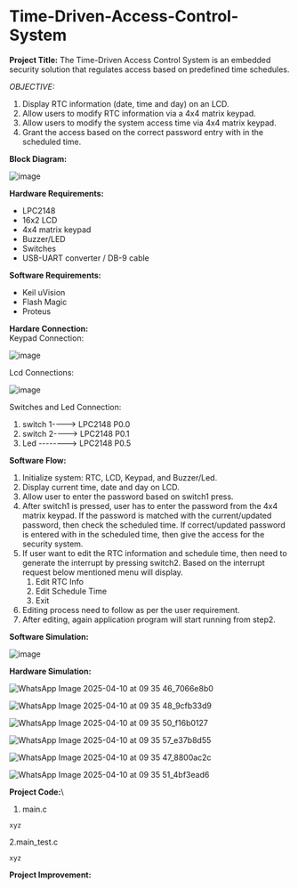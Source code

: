 # Time-Driven-Access-Control-System

__Project Title:__ The Time-Driven Access Control System is an embedded security solution that regulates access based on predefined time schedules. 

*OBJECTIVE:* 
1. Display RTC information (date, time and day) on an LCD. 
2. Allow users to modify RTC information via a 4x4 matrix keypad. 
3. Allow users to modify the system access time via 4x4 matrix keypad.  
4. Grant the access based on the correct password entry with in the scheduled time.


__Block Diagram:__

![image](https://github.com/user-attachments/assets/0cef70ed-b5a2-4010-b1f3-04c8f769c686)


__Hardware Requirements:__ 
 - LPC2148 
 - 16x2 LCD 
 - 4x4 matrix keypad 
 - Buzzer/LED 
 - Switches 
 - USB-UART converter / DB-9 cable 


__Software Requirements:__
 - Keil uVision 
 - Flash Magic
 - Proteus


__Hardare Connection:__\
Keypad Connection:

![image](https://github.com/user-attachments/assets/50041eea-8f15-4202-a809-4415c3fb5960)

Lcd Connections:

![image](https://github.com/user-attachments/assets/37cffa9f-efba-4a85-9b15-7a7fe9b33177)

Switches and Led Connection:
1. switch 1----> LPC2148 P0.0
2. switch 2----> LPC2148 P0.1
3. Led --------> LPC2148 P0.5


__Software Flow:__ 
1. Initialize system: RTC, LCD, Keypad, and Buzzer/Led. 
2. Display current time, date and day on LCD. 
3. Allow user to enter the password based on switch1 press.   
4. After switch1 is pressed, user has to enter the password from the 4x4 matrix keypad. If the password is matched with the current/updated password, then check the scheduled time. If correct/updated password is entered with in the scheduled time, then give the access for the security system. 
5. If user want to edit the RTC information and schedule time, then need to generate the interrupt by pressing switch2. Based on the interrupt request below mentioned menu will display. 
      1. Edit RTC Info 
      2. Edit Schedule Time 
      3. Exit 
6. Editing process need to follow as per the user requirement. 
7. After editing, again application program will start running from step2. 


__Software Simulation:__

![image](https://github.com/user-attachments/assets/40461195-135f-4916-9db3-96f510c1e67d)


__Hardware Simulation:__

![WhatsApp Image 2025-04-10 at 09 35 46_7066e8b0](https://github.com/user-attachments/assets/43d3aa08-c120-4ab3-95a2-1d916b20eb55)

![WhatsApp Image 2025-04-10 at 09 35 48_9cfb33d9](https://github.com/user-attachments/assets/648c2be0-7976-4a0c-aad6-fa770b882c02)

![WhatsApp Image 2025-04-10 at 09 35 50_f16b0127](https://github.com/user-attachments/assets/4de7b7b7-eb6e-4a7b-a6f2-3f704ffc4c84)

![WhatsApp Image 2025-04-10 at 09 35 57_e37b8d55](https://github.com/user-attachments/assets/1110f5a7-f0d4-48d5-abff-b974f65e7eaf)

![WhatsApp Image 2025-04-10 at 09 35 47_8800ac2c](https://github.com/user-attachments/assets/5f6a3ea9-d46c-4997-825f-c02bee04c4fd)

![WhatsApp Image 2025-04-10 at 09 35 51_4bf3ead6](https://github.com/user-attachments/assets/052a72bf-2e5b-435d-9e51-328e9ac3f4b0)


__Project Code:__\
1. main.c
```
xyz
```

2.main_test.c
```
xyz
```

__Project Improvement:__

